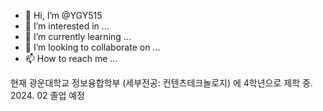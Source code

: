- 👋 Hi, I’m @YGY515
- 👀 I’m interested in ...
- 🌱 I’m currently learning ...
- 💞️ I’m looking to collaborate on ...
- 📫 How to reach me ...

<!---
YGY515/YGY515 is a ✨ special ✨ repository because its `README.md` (this file) appears on your GitHub profile.
You can click the Preview link to take a look at your changes.
--->

현재 광운대학교 정보융합학부 (세부전공: 컨텐츠테크놀로지) 에 4학년으로 제학 중.
2024. 02 졸업 예정
